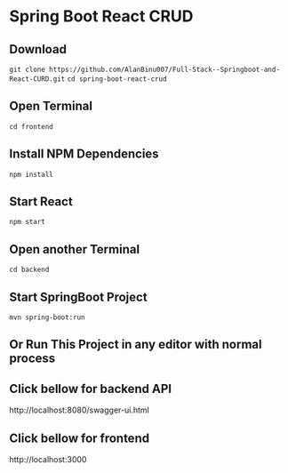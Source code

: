 # Spring Boot React CRUD
## Download
```git clone https://github.com/AlanBinu007/Full-Stack--Springboot-and-React-CURD.git```
```cd spring-boot-react-crud```
## Open Terminal
```cd frontend```
## Install NPM Dependencies 
```npm install```
## Start React 
```npm start```


## Open another Terminal
```cd backend```
## Start SpringBoot Project 
```mvn spring-boot:run```
## Or Run This Project in any editor with normal process 

## Click bellow for backend API
http://localhost:8080/swagger-ui.html

## Click bellow for frontend
http://localhost:3000


